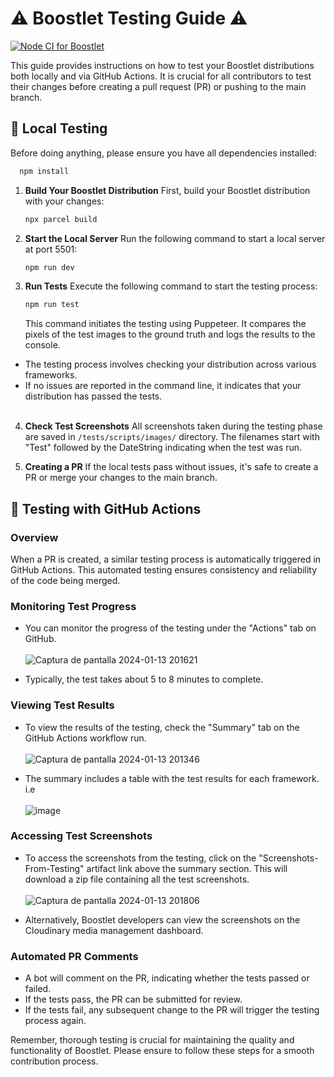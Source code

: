 # ⚠️ Boostlet Testing Guide ⚠️

[![Node CI for Boostlet](https://github.com/mpsych/boostlet/actions/workflows/node.js.yml/badge.svg?branch=main)](https://github.com/mpsych/boostlet/actions/workflows/node.js.yml)

This guide provides instructions on how to test your Boostlet distributions both locally and via GitHub Actions. It is crucial for all contributors to test their changes before creating a pull request (PR) or pushing to the main branch.

## 🚂 Local Testing 

Before doing anything, please ensure you have all dependencies installed:
```bash
  npm install
```

1. **Build Your Boostlet Distribution**
   First, build your Boostlet distribution with your changes:
   ```bash
   npx parcel build
   ```

2. **Start the Local Server**
Run the following command to start a local server at port 5501:
    ```bash
    npm run dev
    ```

3. **Run Tests**
Execute the following command to start the testing process:
    ```bash
    npm run test
    ```

    This command initiates the testing using Puppeteer. It compares the pixels of the test images to the ground truth and logs the results to the console. <br>

- The testing process involves checking your distribution across various frameworks.
- If no issues are reported in the command line, it indicates that your distribution has passed the tests.<br><br>

4. **Check Test Screenshots**
All screenshots taken during the testing phase are saved in `/tests/scripts/images/` directory. The filenames start with "Test" followed by the DateString indicating when the test was run.

5. **Creating a PR**
If the local tests pass without issues, it's safe to create a PR or merge your changes to the main branch.

## 🚀 Testing with GitHub Actions

### Overview

When a PR is created, a similar testing process is automatically triggered in GitHub Actions. This automated testing ensures consistency and reliability of the code being merged.

### Monitoring Test Progress

- You can monitor the progress of the testing under the "Actions" tab on GitHub.<br><br>
![Captura de pantalla 2024-01-13 201621](https://github.com/gaiborjosue/boostlet/assets/78832141/bf3d64cc-aca6-4c29-a532-ea7cef00ae69)

- Typically, the test takes about 5 to 8 minutes to complete.

### Viewing Test Results

- To view the results of the testing, check the "Summary" tab on the GitHub Actions workflow run.<br><br>
![Captura de pantalla 2024-01-13 201346](https://github.com/gaiborjosue/boostlet/assets/78832141/165d5531-8ea3-4efb-93bd-4b3f366bdd12)


- The summary includes a table with the test results for each framework. i.e <br><br>
  ![image](https://github.com/gaiborjosue/boostlet/assets/78832141/99796b34-697e-463a-906f-a8c519feb53c)


### Accessing Test Screenshots

- To access the screenshots from the testing, click on the "Screenshots-From-Testing" artifact link above the summary section. This will download a zip file containing all the test screenshots.<br><br>
![Captura de pantalla 2024-01-13 201806](https://github.com/gaiborjosue/boostlet/assets/78832141/dd70c517-ff4f-4bb1-a09d-c701bd5ebff8)

- Alternatively, Boostlet developers can view the screenshots on the Cloudinary media management dashboard.

### Automated PR Comments

- A bot will comment on the PR, indicating whether the tests passed or failed.
- If the tests pass, the PR can be submitted for review.
- If the tests fail, any subsequent change to the PR will trigger the testing process again.

Remember, thorough testing is crucial for maintaining the quality and functionality of Boostlet. Please ensure to follow these steps for a smooth contribution process.

